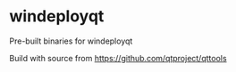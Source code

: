 # windeployqt
Pre-built binaries for windeployqt

Build with source from https://github.com/qtproject/qttools
